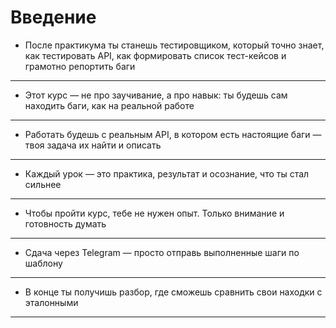 
# Введение



+ После практикума ты станешь тестировщиком, который точно знает, как тестировать API, как формировать список тест-кейсов и грамотно репортить баги
---
+ Этот курс — не про заучивание, а про навык: ты будешь сам находить баги, как на реальной работе
---
+ Работать будешь с реальным API, в котором есть настоящие баги — твоя задача их найти и описать
---
+ Каждый урок — это практика, результат и осознание, что ты стал сильнее
---
+ Чтобы пройти курс, тебе не нужен опыт. Только внимание и готовность думать
---
+ Сдача через Telegram — просто отправь выполненные шаги по шаблону
---
+ В конце ты получишь разбор, где сможешь сравнить свои находки с эталонными
---